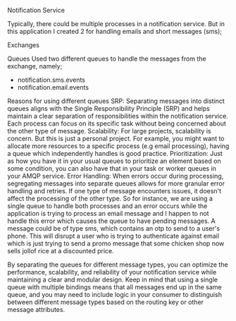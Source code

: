 Notification Service

Typically, there could be multiple processes in a notification service. But in this application I created 2 for handling emails and short messages (sms);

Exchanges


Queues
Used two different queues to handle the messages from the exchange, namely;
- notification.sms.events
- notification.email.events

Reasons for using different queues
SRP: Separating messages into distinct queues aligns with the Single Responsibility Principle (SRP) and helps maintain a clear separation of responsibilities within the notification service. Each process can focus on its specific task without being concerned about the other type of message.
Scalability: For large projects, scalability is concern. But this is just a personal project. For example, you might want to allocate more resources to a specific process (e.g email processing), having a queue which independently handles is good practice.
Prioritization: Just as how you have it in your usual queues to prioritize an element based on some condition, you can also have that in your task or worker queues in your AMQP service.
Error Handling: When errors occur during processing, segregating messages into separate queues allows for more granular error handling and retries. If one type of message encounters issues, it doesn't affect the processing of the other type.
So for instance, we are using a single queue to handle both processes and an error occurs while the application is trying to process an email message and I happen to not handle this error which causes the queue to have pending messages. A message could be of type sms, which contains an otp to send to a user's phone. This will disrupt a user who is trying to authenticate against email which is just trying to send a promo message that some chicken shop now sells jollof rice at a discounted price.

By separating the queues for different message types, you can optimize the performance, scalability, and reliability of your notification service while maintaining a clear and modular design. Keep in mind that using a single queue with multiple bindings means that all messages end up in the same queue, and you may need to include logic in your consumer to distinguish between different message types based on the routing key or other message attributes.